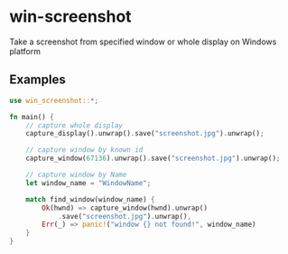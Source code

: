 # win-screenshot
Take a screenshot from specified window or whole display on Windows platform

## Examples
```rust
use win_screenshot::*;

fn main() {
    // capture whole display
    capture_display().unwrap().save("screenshot.jpg").unwrap();

    // capture window by known id
    capture_window(67136).unwrap().save("screenshot.jpg").unwrap();

    // capture window by Name
    let window_name = "WindowName";

    match find_window(window_name) {
        Ok(hwnd) => capture_window(hwnd).unwrap()
            .save("screenshot.jpg").unwrap(),
        Err(_) => panic!("window {} not found!", window_name)
    }
}
```